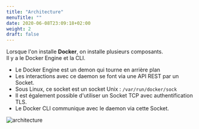```yaml
---
title: "Architecture"
menuTitle: ""
date: 2020-06-08T23:09:18+02:00
weight: 2
draft: false
---
```


Lorsque l'on installe **Docker**, on installe plusieurs composants.  
Il y a le Docker Engine et la CLI.

- Le Docker Engine est un demon qui tourne en arrière plan
- Les interactions avec ce daemon se font via une API REST par un Socket.
- Sous Linux, ce socket est un socket Unix : `/var/run/docker/sock`
- Il est également possible d'utiliser un Socket TCP avec authentification TLS.
- Le Docker CLI communique avec le daemon via cette Socket.

![architecture](/images/docker-engine-architecture.svg?featherlight=false&width=50pc)